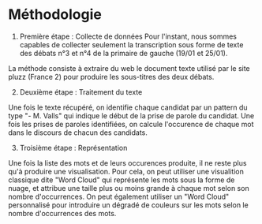 # Méthodologie


1. Première étape : Collecte de données
Pour l'instant, nous sommes capables de collecter seulement la transcription 
sous forme de texte des débats n°3 et n°4 de la primaire de gauche
(19/01 et 25/01). 

La méthode consiste à extraire du web le document texte utilisé par
le site pluzz (France 2) pour produire les sous-titres des deux débats.

2. Deuxième étape : Traitement du texte

Une fois le texte récupéré, on identifie chaque candidat par un pattern
du type "- M. Valls" qui indique le début de la prise de parole du candidat.
Une fois les prises de paroles identifiées, on calcule l'occurence de chaque
mot dans le discours de chacun des candidats.

3. Troisième étape : Représentation

Une fois la liste des mots et de leurs occurences produite, il ne reste plus
qu'à produire une visualisation. 
Pour cela, on peut utiliser une visualition classique dite "Word Cloud" qui 
représente les mots sous la forme de nuage, et attribue une taille plus ou moins
grande à chaque mot selon son nombre d'occurrences.
On peut également utiliser un "Word Cloud" personnalisé pour introduire un 
dégradé de couleurs sur les mots selon le nombre d'occurrences des mots. 
